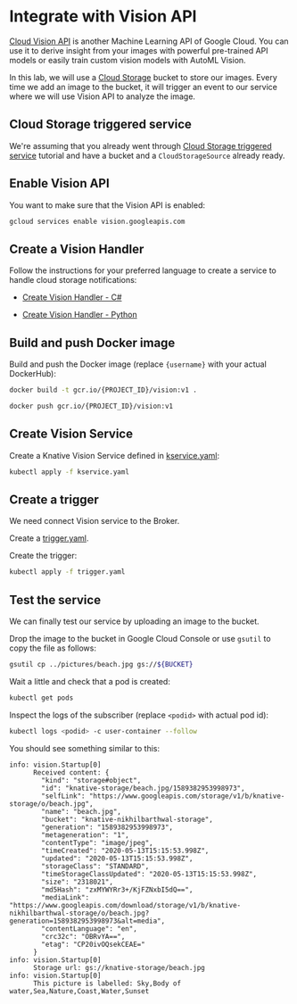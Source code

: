 # Integrate with Vision API

[Cloud Vision API](https://cloud.google.com/vision/docs) is another Machine Learning API of Google Cloud. You can use it to derive insight from your images with powerful pre-trained API models or easily train custom vision models with AutoML Vision.

In this lab, we will use a [Cloud
Storage](https://cloud.google.com/storage/docs/) bucket to store our images.
Every time we add an image to the bucket, it will trigger an event to our service where
we will use Vision API to analyze the image.

## Cloud Storage triggered service

We're assuming that you already went through [Cloud Storage triggered
service](storageeventing.md) tutorial and have a bucket and a
`CloudStorageSource` already ready.

## Enable Vision API

You want to make sure that the Vision API is enabled:

```bash
gcloud services enable vision.googleapis.com
```

## Create a Vision Handler

Follow the instructions for your preferred language to create a service to handle cloud storage notifications:

* [Create Vision Handler - C#](visioneventing-csharp.md)

* [Create Vision Handler - Python](visioneventing-python.md)

## Build and push Docker image

Build and push the Docker image (replace `{username}` with your actual DockerHub):

```bash
docker build -t gcr.io/{PROJECT_ID}/vision:v1 .

docker push gcr.io/{PROJECT_ID}/vision:v1
```

## Create Vision Service

Create a Knative Vision Service defined in
[kservice.yaml](../eventing/vision/kservice.yaml):

```bash
kubectl apply -f kservice.yaml
```

## Create a trigger

We need connect Vision service to the Broker.

Create a [trigger.yaml](../eventing/vision/trigger.yaml).

Create the trigger:

```bash
kubectl apply -f trigger.yaml
```

## Test the service

We can finally test our service by uploading an image to the bucket.

Drop the image to the bucket in Google Cloud Console or use `gsutil` to copy the file as follows:

```bash
gsutil cp ../pictures/beach.jpg gs://${BUCKET}
```

Wait a little and check that a pod is created:

```bash
kubectl get pods
```

Inspect the logs of the subscriber (replace `<podid>` with actual pod id):

```bash
kubectl logs <podid> -c user-container --follow
```

You should see something similar to this:

```text
info: vision.Startup[0]
      Received content: {
        "kind": "storage#object",
        "id": "knative-storage/beach.jpg/1589382953998973",
        "selfLink": "https://www.googleapis.com/storage/v1/b/knative-storage/o/beach.jpg",
        "name": "beach.jpg",
        "bucket": "knative-nikhilbarthwal-storage",
        "generation": "1589382953998973",
        "metageneration": "1",
        "contentType": "image/jpeg",
        "timeCreated": "2020-05-13T15:15:53.998Z",
        "updated": "2020-05-13T15:15:53.998Z",
        "storageClass": "STANDARD",
        "timeStorageClassUpdated": "2020-05-13T15:15:53.998Z",
        "size": "2318021",
        "md5Hash": "zxMYWYRr3+/KjFZNxbI5dQ==",
        "mediaLink": "https://www.googleapis.com/download/storage/v1/b/knative-nikhilbarthwal-storage/o/beach.jpg?generation=1589382953998973&alt=media",
        "contentLanguage": "en",
        "crc32c": "OBRvYA==",
        "etag": "CP20ivOQsekCEAE="
      }
info: vision.Startup[0]
      Storage url: gs://knative-storage/beach.jpg
info: vision.Startup[0]
      This picture is labelled: Sky,Body of water,Sea,Nature,Coast,Water,Sunset
```
